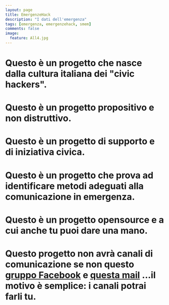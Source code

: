 ```yaml
---
layout: page
title: EmergenzeHack
description: "I dati dell'emergenza"
tags: [emergenza, emergenzehack, smem]
comments: false
image:
  feature: All4.jpg
---
```


# Questo è un progetto che nasce dalla cultura italiana dei "civic hackers". #

# Questo è un progetto propositivo e non distruttivo. #

# Questo è un progetto di supporto e di iniziativa civica. #

# Questo è un progetto che prova ad identificare metodi adeguati alla comunicazione in emergenza. #

# Questo è un progetto opensource e a cui anche tu puoi dare una mano. #

# Questo progetto non avrà canali di comunicazione se non questo [gruppo Facebook](https://www.facebook.com/groups/833728609982766/?fref=ts) e [questa mail](mailto:emergenzehack@gmail.com) ...il motivo è semplice: i canali potrai farli tu. #
